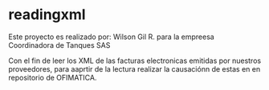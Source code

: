# readingxml
Este proyecto es realizado por: Wilson Gil R. para la empreesa Coordinadora de Tanques SAS


Con el fin de leer los XML de las facturas electronicas emitidas por nuestros proveedores, para aaprtir
de la lectura realizar la causaciónn de estas en en repositorio de OFIMATICA.
